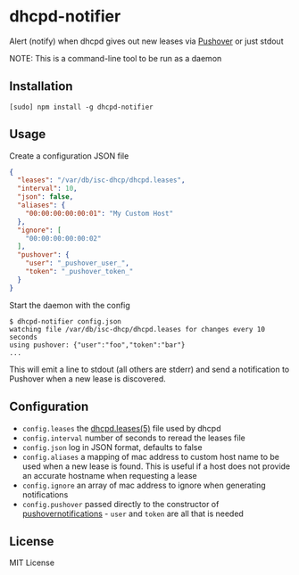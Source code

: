 dhcpd-notifier
==============

Alert (notify) when dhcpd gives out new leases via [Pushover](https://pushover.net/) or just stdout

NOTE: This is a command-line tool to be run as a daemon

Installation
------------

    [sudo] npm install -g dhcpd-notifier

Usage
-----

Create a configuration JSON file

``` json
{
  "leases": "/var/db/isc-dhcp/dhcpd.leases",
  "interval": 10,
  "json": false,
  "aliases": {
    "00:00:00:00:00:01": "My Custom Host"
  },
  "ignore": [
    "00:00:00:00:00:02"
  ],
  "pushover": {
    "user": "_pushover_user_",
    "token": "_pushover_token_"
  }
}
```

Start the daemon with the config

    $ dhcpd-notifier config.json
    watching file /var/db/isc-dhcp/dhcpd.leases for changes every 10 seconds
    using pushover: {"user":"foo","token":"bar"}
    ...

This will emit a line to stdout (all others are stderr) and send a notification to
Pushover when a new lease is discovered.

Configuration
-------------

- `config.leases` the [dhcpd.leases(5)](http://linux.die.net/man/5/dhcpd.leases) file used by dhcpd
- `config.interval` number of seconds to reread the leases file
- `config.json` log in JSON format, defaults to false
- `config.aliases` a mapping of mac address to custom host name to be used when a new lease is found.  This is useful if a host does not provide an accurate hostname when requesting a lease
- `config.ignore` an array of mac address to ignore when generating notifications
- `config.pushover` passed directly to the constructor of [pushovernotifications](https://www.npmjs.com/package/pushover-notifications) - `user` and `token` are all that is needed

License
-------

MIT License
